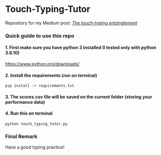 # Touch-Typing-Tutor
Repository for my Medium post: [_The touch-typing entanglement_]("https://medium.com/p/b80eacd10e26/edit")

### Quick guide to use this repo

#### 1. First make sure you have python 3 installed (I tested only with python 3.6.10)
https://www.python.org/downloads/

#### 2. Install the requirements (run  on terminal)
```
pip install -r requirements.txt
```

#### 3. The scores.csv file will be saved on the current folder (storing your performance data)

#### 4. Run this on terminal
```
python touch_typing_tutor.py
```

### Final Remark
Have a good typing practice!


